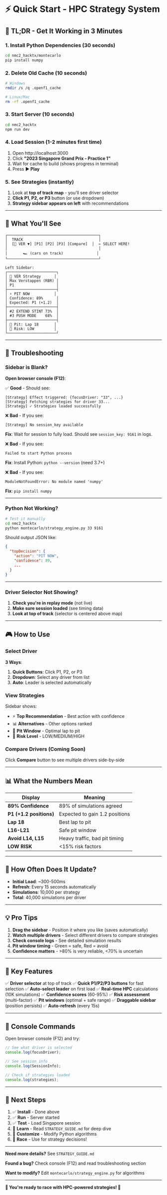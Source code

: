 # ⚡ Quick Start - HPC Strategy System

## 🎯 **TL;DR - Get It Working in 3 Minutes**

### **1. Install Python Dependencies** (30 seconds)
```bash
cd nmc2_hacktx/montecarlo
pip install numpy
```

### **2. Delete Old Cache** (10 seconds)
```bash
# Windows
rmdir /s /q .openf1_cache

# Linux/Mac
rm -rf .openf1_cache
```

### **3. Start Server** (10 seconds)
```bash
cd nmc2_hacktx
npm run dev
```

### **4. Load Session** (1-2 minutes first time)
1. Open http://localhost:3000
2. Click **"2023 Singapore Grand Prix - Practice 1"**
3. Wait for cache to build (shows progress in terminal)
4. Press **▶ Play**

### **5. See Strategies** (instantly)
1. Look at **top of track map** - you'll see driver selector
2. **Click P1, P2, or P3** button (or use dropdown)
3. **Strategy sidebar appears on left** with recommendations

---

## 🎨 **What You'll See**

```
┌─────────────────────────────────────────┐
│  TRACK                                  │
│  [🎯 VER ▼] [P1] [P2] [P3] [Compare]  │  ← SELECT HERE!
│                                         │
│       🏎️ (cars on track)               │
└─────────────────────────────────────────┘

Left Sidebar:
┌──────────────────────┐
│ 🎯 VER Strategy      │
│ Max Verstappen (RBR) │
│ P1                   │
├──────────────────────┤
│ ⚡ PIT NOW           │
│ Confidence: 89%      │
│ Expected: P1 (+1.2)  │
├──────────────────────┤
│ #2 EXTEND STINT 73%  │
│ #3 PUSH MODE    68%  │
├──────────────────────┤
│ 🔧 Pit: Lap 18       │
│ 🎲 Risk: LOW         │
└──────────────────────┘
```

---

## 🐛 **Troubleshooting**

### **Sidebar is Blank?**

**Open browser console (F12)**:

✅ **Good** - Should see:
```
[Strategy] Effect triggered: {focusDriver: "33", ...}
[Strategy] Fetching strategies for driver 33...
[Strategy] ✓ Strategies loaded successfully
```

❌ **Bad** - If you see:
```
[Strategy] No session_key available
```
**Fix**: Wait for session to fully load. Should see `session_key: 9161` in logs.

❌ **Bad** - If you see:
```
Failed to start Python process
```
**Fix**: Install Python: `python --version` (need 3.7+)

❌ **Bad** - If you see:
```
ModuleNotFoundError: No module named 'numpy'
```
**Fix**: `pip install numpy`

---

### **Python Not Working?**

```bash
# Test it manually
cd nmc2_hacktx
python montecarlo/strategy_engine.py 33 9161
```

Should output JSON like:
```json
{
  "topDecision": {
    "action": "PIT NOW",
    "confidence": 89,
    ...
  }
}
```

---

### **Driver Selector Not Showing?**

1. **Check you're in replay mode** (not live)
2. **Make sure session loaded** (see timing data)
3. **Look at top of track** (selector is centered above map)

---

## 🎮 **How to Use**

### **Select Driver**

**3 Ways**:
1. **Quick Buttons**: Click P1, P2, or P3
2. **Dropdown**: Select any driver from list
3. **Auto**: Leader is selected automatically

### **View Strategies**

Sidebar shows:
- ⚡ **Top Recommendation** - Best action with confidence
- 📊 **Alternatives** - Other options ranked
- 🔧 **Pit Window** - Optimal lap to pit
- 🎲 **Risk Level** - LOW/MEDIUM/HIGH

### **Compare Drivers** (Coming Soon)

Click **Compare** button to see multiple drivers side-by-side

---

## 📊 **What the Numbers Mean**

| Display | Meaning |
|---------|---------|
| **89% Confidence** | 89% of simulations agreed |
| **P1 (+1.2 positions)** | Expected to gain 1.2 positions |
| **Lap 18** | Best lap to pit |
| **L16-L21** | Safe pit window |
| **Avoid L14, L15** | Heavy traffic, bad pit timing |
| **LOW RISK** | <15% risk factors |

---

## 🔄 **How Often Does It Update?**

- **Initial Load**: ~300-500ms
- **Refresh**: Every 15 seconds automatically
- **Simulations**: 10,000 per strategy
- **Total**: 40,000 simulations per driver

---

## 💡 **Pro Tips**

1. **Drag the sidebar** - Position it where you like (saves automatically)
2. **Watch multiple drivers** - Select different drivers to compare strategies
3. **Check console logs** - See detailed simulation results
4. **Pit window timing** - Green = safe, Red = avoid
5. **Confidence matters** - >80% is very reliable, <70% is uncertain

---

## 🎯 **Key Features**

✅ **Driver selector** at top of track
✅ **Quick P1/P2/P3 buttons** for fast selection
✅ **Auto-select leader** on first load
✅ **Real-time HPC** calculations (10K simulations)
✅ **Confidence scores** (60-95%)
✅ **Risk assessment** (multi-factor)
✅ **Pit windows** (optimal + safe range)
✅ **Draggable sidebar** (position persists)
✅ **Auto-refresh** (every 15s)

---

## 📝 **Console Commands**

Open browser console (F12) and try:

```javascript
// See what driver is selected
console.log(focusDriver);

// See session info
console.log(SessionInfo);

// Check if strategies loaded
console.log(strategies);
```

---

## 🚀 **Next Steps**

1. ✅ **Install** - Done above
2. ✅ **Run** - Server started
3. ✅ **Test** - Load Singapore session
4. 📖 **Learn** - Read `STRATEGY_GUIDE.md` for deep dive
5. 🎨 **Customize** - Modify Python algorithms
6. 🏁 **Race** - Use for strategy decisions!

---

**Need more details?** See `STRATEGY_GUIDE.md`

**Found a bug?** Check console (F12) and read troubleshooting section

**Want to modify?** Edit `montecarlo/strategy_engine.py` for algorithms

---

**🏁 You're ready to race with HPC-powered strategies! 🏁**

